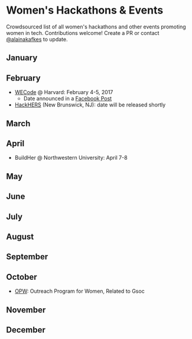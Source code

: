 # Women's Hackathons & Events

Crowdsourced list of all women's hackathons and other events promoting women in tech. Contributions welcome! Create a PR or contact [@alainakafkes](https://github.com/alainakafkes) to update.

## January

## February
* [WECode](http://www.wecodeharvard.com/) @ Harvard: February 4-5, 2017
  * Date announced in a [Facebook Post](https://www.facebook.com/harvardwecode/posts/642752059233551)
* [HackHERS](http://hackhers.us) (New Brunswick, NJ): date will be released shortly

## March

## April
* BuildHer @ Northwestern University: April 7-8

## May

## June

## July

## August

## September

## October
* [OPW](https://gnome.org/opw/): Outreach Program for Women, Related to Gsoc
## November

## December
